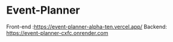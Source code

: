 # Event-Planner

Front-end :https://event-planner-alpha-ten.vercel.app/
Backend: https://event-planner-cxfc.onrender.com
